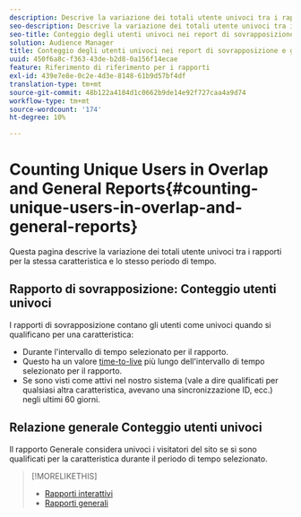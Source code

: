 ```yaml
---
description: Descrive la variazione dei totali utente univoci tra i rapporti per la stessa caratteristica e lo stesso periodo di tempo.
seo-description: Descrive la variazione dei totali utente univoci tra i rapporti per la stessa caratteristica e lo stesso periodo di tempo in Adobe Audience Manager
seo-title: Conteggio degli utenti univoci nei report di sovrapposizione e generali in AAM
solution: Audience Manager
title: Conteggio degli utenti univoci nei report di sovrapposizione e generali
uuid: 450f6a8c-f363-43de-b2d8-0a156f14ecae
feature: Riferimento di riferimento per i rapporti
exl-id: 439e7e8e-0c2e-4d3e-8148-61b9d57bf4df
translation-type: tm+mt
source-git-commit: 48b122a4184d1c0662b9de14e92f727caa4a9d74
workflow-type: tm+mt
source-wordcount: '174'
ht-degree: 10%

---
```


# Counting Unique Users in Overlap and General Reports{#counting-unique-users-in-overlap-and-general-reports}

Questa pagina descrive la variazione dei totali utente univoci tra i rapporti per la stessa caratteristica e lo stesso periodo di tempo.

<!-- 

c_unique_user_counts.xml

 -->

## Rapporto di sovrapposizione: Conteggio utenti univoci

I rapporti di sovrapposizione contano gli utenti come univoci quando si qualificano per una caratteristica:

* Durante l&#39;intervallo di tempo selezionato per il rapporto.
* Questo ha un valore [time-to-live](../features/traits/segment-ttl-explained.md) più lungo dell&#39;intervallo di tempo selezionato per il rapporto.
* Se sono visti come attivi nel nostro sistema (vale a dire qualificati per qualsiasi altra caratteristica, avevano una sincronizzazione ID, ecc.) negli ultimi 60 giorni.

## Relazione generale Conteggio utenti univoci

Il rapporto Generale considera univoci i visitatori del sito se si sono qualificati per la caratteristica durante il periodo di tempo selezionato.

>[!MORELIKETHIS]
>
>* [Rapporti interattivi](../reporting/dynamic-reports/dynamic-reports.md#interactive-and-overlap-reports)
>* [Rapporti generali](../reporting/general-reports.md#general-reports-overview)

